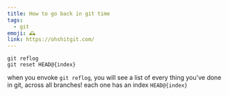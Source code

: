 ```yaml
---
title: How to go back in git time
tags:
  - git
emoji: 🕰️
link: https://ohshitgit.com/
---
```


```shell
git reflog
git reset HEAD@{index}
```

when you envoke `git reflog`, you will see a list of every thing you've done in git, across all branches! each one has an index `HEAD@{index}`
